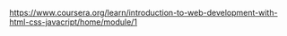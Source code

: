 https://www.coursera.org/learn/introduction-to-web-development-with-html-css-javacript/home/module/1



